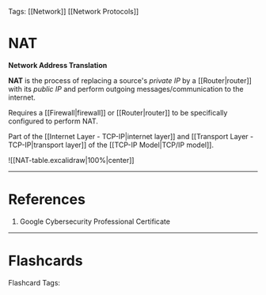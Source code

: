 Tags: [[Network]] [[Network Protocols]]
# NAT

**Network Address Translation**

**NAT** is the process of replacing a source's *private IP* by a [[Router|router]] with its *public IP* and perform outgoing messages/communication to the internet.

Requires a [[Firewall|firewall]] or [[Router|router]] to be specifically configured to perform NAT.

Part of the [[Internet Layer - TCP-IP|internet layer]] and [[Transport Layer - TCP-IP|transport layer]] of the [[TCP-IP Model|TCP/IP model]].

![[NAT-table.excalidraw|100%|center]]

---
# References

1. Google Cybersecurity Professional Certificate

---
# Flashcards

Flashcard Tags: 